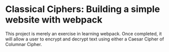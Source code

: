 # Classical Ciphers: Building a simple website with webpack
This project is merely an exercise in learning webpack.  Once completed, it will allow a user to encrypt and decrypt text using either a Caesar Cipher of Columnar Cipher.

